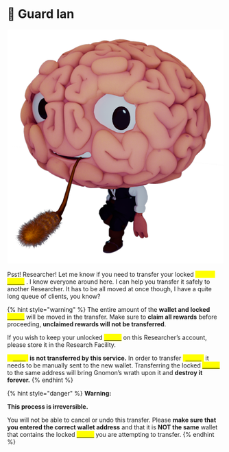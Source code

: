# 💂 Guard Ian

![](../../../.gitbook/assets/GuardIan.png)

Psst! Researcher! Let me know if you need to transfer your locked <mark style="color:yellow;">**Cortex**</mark> [<mark style="color:yellow;">**\[CRX\]**</mark>](../../../how-it-works/brain-cell-token.md) . I know everyone around here. I can help you transfer it safely to another Researcher. It has to be all moved at once though, I have a quite long queue of clients, you know?

{% hint style="warning" %}
The entire amount of the **wallet and locked** [<mark style="color:yellow;">**\[CRX\]**</mark>](../../../how-it-works/brain-cell-token.md) will be moved in the transfer. Make sure to **claim all rewards** before proceeding, **unclaimed rewards will not be transferred**.

&#x20;If you wish to keep your unlocked [<mark style="color:yellow;">**\[CRX\]**</mark>](../../../how-it-works/brain-cell-token.md) on this Researcher’s account, please store it in the Research Facility.&#x20;

<mark style="color:yellow;">**\[x**</mark>[<mark style="color:yellow;">**CRX\]**</mark>](../../../how-it-works/brain-cell-token.md) **is not transferred by this service.** In order to transfer [<mark style="color:yellow;">**\[xCRX\]**</mark>](../../../how-it-works/brain-cell-token.md) it needs to be manually sent to the new wallet. Transferring the locked [<mark style="color:yellow;">**\[CRX\]**</mark>](../../../how-it-works/brain-cell-token.md) to the same address will bring Gnomon’s wrath upon it and **destroy it forever.**
{% endhint %}

{% hint style="danger" %}
**Warning:**&#x20;

**This process is irreversible.**&#x20;

You will not be able to cancel or undo this transfer. Please **make sure that you entered the correct wallet address** and that it is **NOT the same** wallet that contains the locked [<mark style="color:yellow;">**\[CRX\]**</mark>](../../../how-it-works/brain-cell-token.md) you are attempting to transfer.
{% endhint %}
